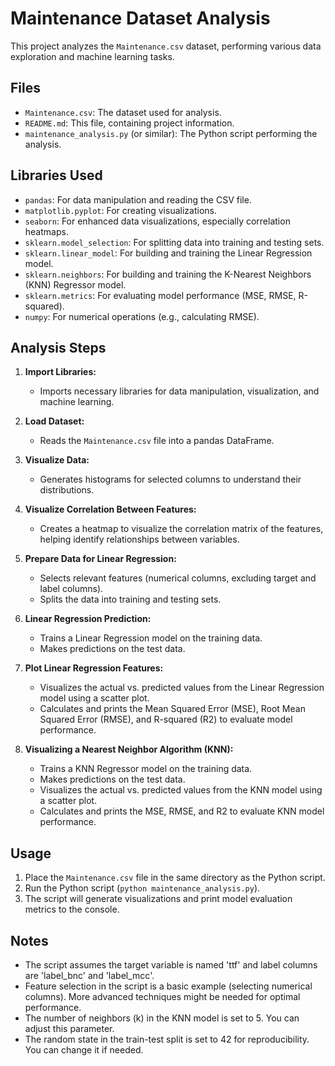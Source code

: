 # Maintenance Dataset Analysis

This project analyzes the `Maintenance.csv` dataset, performing various data exploration and machine learning tasks.

## Files

- `Maintenance.csv`: The dataset used for analysis.
- `README.md`: This file, containing project information.
- `maintenance_analysis.py` (or similar): The Python script performing the analysis.

## Libraries Used

- `pandas`: For data manipulation and reading the CSV file.
- `matplotlib.pyplot`: For creating visualizations.
- `seaborn`: For enhanced data visualizations, especially correlation heatmaps.
- `sklearn.model_selection`: For splitting data into training and testing sets.
- `sklearn.linear_model`: For building and training the Linear Regression model.
- `sklearn.neighbors`: For building and training the K-Nearest Neighbors (KNN) Regressor model.
- `sklearn.metrics`: For evaluating model performance (MSE, RMSE, R-squared).
- `numpy`: For numerical operations (e.g., calculating RMSE).

## Analysis Steps

1.  **Import Libraries:**
    - Imports necessary libraries for data manipulation, visualization, and machine learning.

2.  **Load Dataset:**
    - Reads the `Maintenance.csv` file into a pandas DataFrame.

3.  **Visualize Data:**
    - Generates histograms for selected columns to understand their distributions.

4.  **Visualize Correlation Between Features:**
    - Creates a heatmap to visualize the correlation matrix of the features, helping identify relationships between variables.

5.  **Prepare Data for Linear Regression:**
    - Selects relevant features (numerical columns, excluding target and label columns).
    - Splits the data into training and testing sets.

6.  **Linear Regression Prediction:**
    - Trains a Linear Regression model on the training data.
    - Makes predictions on the test data.

7.  **Plot Linear Regression Features:**
    - Visualizes the actual vs. predicted values from the Linear Regression model using a scatter plot.
    - Calculates and prints the Mean Squared Error (MSE), Root Mean Squared Error (RMSE), and R-squared (R2) to evaluate model performance.

8.  **Visualizing a Nearest Neighbor Algorithm (KNN):**
    - Trains a KNN Regressor model on the training data.
    - Makes predictions on the test data.
    - Visualizes the actual vs. predicted values from the KNN model using a scatter plot.
    - Calculates and prints the MSE, RMSE, and R2 to evaluate KNN model performance.

## Usage

1.  Place the `Maintenance.csv` file in the same directory as the Python script.
2.  Run the Python script (`python maintenance_analysis.py`).
3.  The script will generate visualizations and print model evaluation metrics to the console.

## Notes

-   The script assumes the target variable is named 'ttf' and label columns are 'label_bnc' and 'label_mcc'.
-   Feature selection in the script is a basic example (selecting numerical columns). More advanced techniques might be needed for optimal performance.
-   The number of neighbors (k) in the KNN model is set to 5. You can adjust this parameter.
-   The random state in the train-test split is set to 42 for reproducibility. You can change it if needed.
